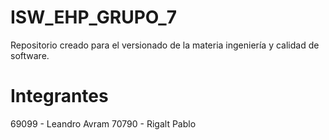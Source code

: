 # ISW_EHP_GRUPO_7
Repositorio creado para el versionado de la materia ingeniería y calidad de software. 

# Integrantes
69099 - Leandro Avram
70790 - Rigalt Pablo
